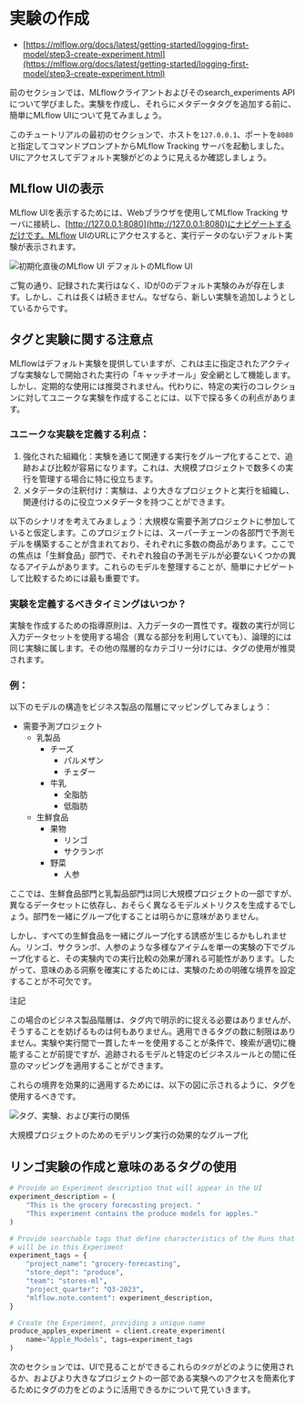<!--
# Creating Experiments

* [https://mlflow.org/docs/latest/getting-started/logging-first-model/step3-create-experiment.html](https://mlflow.org/docs/latest/getting-started/logging-first-model/step3-create-experiment.html)

In the previous section, we became familiar with the MLflow Client and its search_experiments API. Before we get into creating experiments and adding metadata tags to them, let’s take a brief look at the MLflow UI.

In the first section of this tutorial, we started the MLflow Tracking Server from a command prompt, specifying the host as `127.0.0.1` and the port as `8080`. Let’s go to the UI and see what the Default Experiment looks like.
-->

# 実験の作成

* [https://mlflow.org/docs/latest/getting-started/logging-first-model/step3-create-experiment.html](https://mlflow.org/docs/latest/getting-started/logging-first-model/step3-create-experiment.html)

前のセクションでは、MLflowクライアントおよびそのsearch_experiments APIについて学びました。実験を作成し、それらにメタデータタグを追加する前に、簡単にMLflow UIについて見てみましょう。

このチュートリアルの最初のセクションで、ホストを`127.0.0.1`、ポートを`8080`と指定してコマンドプロンプトからMLflow Tracking サーバを起動しました。UIにアクセスしてデフォルト実験がどのように見えるか確認しましょう。

<!--
## Viewing the MLflow UI

In order to see the MLflow UI, we simply have to use a web browser to connect to the MLflow Tracking Server and navigate to [http://127.0.0.1:8080](http://127.0.0.1:8080). Once navigating to the url for the MLflow UI, you will see the default experiment with no run data.

![A freshly initialized MLflow UI](https://mlflow.org/docs/latest/_images/default-ui.png)
The default MLflow UI

As you can see, there are no runs recorded and only the Default Experiment (with an ID of 0) is present. This won’t be the case for long, as we’re about to add a new Experiment.
-->

## MLflow UIの表示

MLflow UIを表示するためには、Webブラウザを使用してMLflow Tracking サーバに接続し、[http://127.0.0.1:8080](http://127.0.0.1:8080)にナビゲートするだけです。MLflow UIのURLにアクセスすると、実行データのないデフォルト実験が表示されます。

![初期化直後のMLflow UI](https://mlflow.org/docs/latest/_images/default-ui.png)
デフォルトのMLflow UI

ご覧の通り、記録された実行はなく、IDが0のデフォルト実験のみが存在します。しかし、これは長くは続きません。なぜなら、新しい実験を追加しようとしているからです。

<!--
## Notes on Tags vs Experiments

While MLflow does provide a default experiment, it primarily serves as a ‘catch-all’ safety net for runs initiated without a specified active experiment. However, it’s not recommended for regular use. Instead, creating unique experiments for specific collections of runs offers numerous advantages, as we’ll explore below.
-->

## タグと実験に関する注意点

MLflowはデフォルト実験を提供していますが、これは主に指定されたアクティブな実験なしで開始された実行の「キャッチオール」安全網として機能します。しかし、定期的な使用には推奨されません。代わりに、特定の実行のコレクションに対してユニークな実験を作成することには、以下で探る多くの利点があります。


<!--
### Benefits of Defining Unique Experiments:

1. Enhanced Organization: Experiments allow you to group related runs, making it easier to track and compare them. This is especially helpful when managing numerous runs, as in large-scale projects.
2. Metadata Annotation: Experiments can carry metadata that aids in organizing and associating runs with larger projects.

Consider the scenario below: we’re simulating participation in a large demand forecasting project. This project involves building forecasting models for various departments in a chain of grocery stores, each housing numerous products. Our focus here is the ‘produce’ department, which has several distinct items, each requiring its own forecast model. Organizing these models becomes paramount to ensure easy navigation and comparison.
-->

### ユニークな実験を定義する利点：

1. 強化された組織化：実験を通じて関連する実行をグループ化することで、追跡および比較が容易になります。これは、大規模プロジェクトで数多くの実行を管理する場合に特に役立ちます。
2. メタデータの注釈付け：実験は、より大きなプロジェクトと実行を組織し、関連付けるのに役立つメタデータを持つことができます。

以下のシナリオを考えてみましょう：大規模な需要予測プロジェクトに参加していると仮定します。このプロジェクトには、スーパーチェーンの各部門で予測モデルを構築することが含まれており、それぞれに多数の商品があります。ここでの焦点は「生鮮食品」部門で、それぞれ独自の予測モデルが必要ないくつかの異なるアイテムがあります。これらのモデルを整理することが、簡単にナビゲートして比較するためには最も重要です。


<!--
### When Should You Define an Experiment?

The guiding principle for creating an experiment is the consistency of the input data. If multiple runs use the same input dataset (even if they utilize different portions of it), they logically belong to the same experiment. For other hierarchical categorizations, using tags is advisable.
-->

### 実験を定義するべきタイミングはいつか？

実験を作成するための指導原則は、入力データの一貫性です。複数の実行が同じ入力データセットを使用する場合（異なる部分を利用していても）、論理的には同じ実験に属します。その他の階層的なカテゴリー分けには、タグの使用が推奨されます。


<!--
### Example:

Consider the following structure of the models, mapped to the business product hierarchy:

* Demand Forecasting Project
  * Dairy
    * Cheese
      * Parmesan
      * Cheddar
    * Milk
      * Whole
      * 2%
  * Produce
    * Fruit
      * Apples
      * Cherries
    * Vegetables
      * Carrots

Here, the produce and dairy departments are part of the same overarching project, but they rely on distinct datasets and will likely produce different model metrics. Grouping the departments together definitely doesn’t make sense.

However, the temptation might arise to group all produce together. Grouping diverse items like apples, cherries, and carrots under a single experiment could dilute the effectiveness of run comparisons within that experiment. Thus, it’s essential to demarcate clear boundaries for your experiments to ensure meaningful insights.

Note

While the business product hierarchy in this case doesn’t explicitly need to be captured within the tags, there is nothing preventing you from doing so. There isn’t a limit to the number of tags that you can apply. Provided that the keys being used are consistent across experiments and runs to permit search to function properly, any number of arbitrary mappings between tracked models and your specific business rules can be applied.

To apply these boundaries effectively, as is shown in the figure below, tags should be employed.

![Tags, experiments, and runs relationships](https://mlflow.org/docs/latest/_images/tag-exp-run-relationship.svg)

Effective grouping of modeling runs for a large project
-->

### 例：

以下のモデルの構造をビジネス製品の階層にマッピングしてみましょう：

* 需要予測プロジェクト
  * 乳製品
    * チーズ
      * パルメザン
      * チェダー
    * 牛乳
      * 全脂肪
      * 低脂肪
  * 生鮮食品
    * 果物
      * リンゴ
      * サクランボ
    * 野菜
      * 人参

ここでは、生鮮食品部門と乳製品部門は同じ大規模プロジェクトの一部ですが、異なるデータセットに依存し、おそらく異なるモデルメトリクスを生成するでしょう。部門を一緒にグループ化することは明らかに意味がありません。

しかし、すべての生鮮食品を一緒にグループ化する誘惑が生じるかもしれません。リンゴ、サクランボ、人参のような多様なアイテムを単一の実験の下でグループ化すると、その実験内での実行比較の効果が薄れる可能性があります。したがって、意味のある洞察を確実にするためには、実験のための明確な境界を設定することが不可欠です。

注記

この場合のビジネス製品階層は、タグ内で明示的に捉える必要はありませんが、そうすることを妨げるものは何もありません。適用できるタグの数に制限はありません。実験や実行間で一貫したキーを使用することが条件で、検索が適切に機能することが前提ですが、追跡されるモデルと特定のビジネスルールとの間に任意のマッピングを適用することができます。

これらの境界を効果的に適用するためには、以下の図に示されるように、タグを使用するべきです。

![タグ、実験、および実行の関係](https://mlflow.org/docs/latest/_images/tag-exp-run-relationship.svg)

大規模プロジェクトのためのモデリング実行の効果的なグループ化


<!--
## Creating the Apples Experiment with Meaningful tags
-->

## リンゴ実験の作成と意味のあるタグの使用

```Python
# Provide an Experiment description that will appear in the UI
experiment_description = (
    "This is the grocery forecasting project. "
    "This experiment contains the produce models for apples."
)

# Provide searchable tags that define characteristics of the Runs that
# will be in this Experiment
experiment_tags = {
    "project_name": "grocery-forecasting",
    "store_dept": "produce",
    "team": "stores-ml",
    "project_quarter": "Q3-2023",
    "mlflow.note.content": experiment_description,
}

# Create the Experiment, providing a unique name
produce_apples_experiment = client.create_experiment(
    name="Apple_Models", tags=experiment_tags
)
```

<!--
In the next section, we’ll take a look at what these `tags` can be used for, which are visible in the UI, and how we can leverage the power of tags to simplify access to experiments that are part of a larger project.
-->

次のセクションでは、UIで見ることができるこれらの`タグ`がどのように使用されるか、およびより大きなプロジェクトの一部である実験へのアクセスを簡素化するためにタグの力をどのように活用できるかについて見ていきます。
